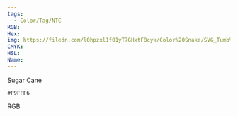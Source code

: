 ```yaml
---
tags:
  - Color/Tag/NTC
RGB:
Hex:
img: https://filedn.com/l0hpzxl1f01yT7GHxtF8cyk/Color%20Snake/SVG_Tumb%20Mass%20No%20Name/F9FFF6.svg
CMYK:
HSL:
Name:
---
```

Sugar Cane
```palette
#F9FFF6
```
RGB
